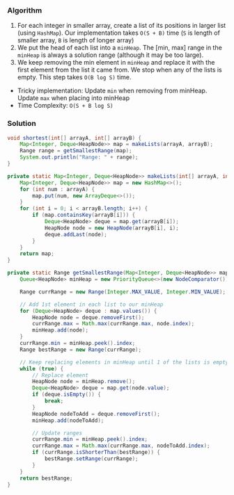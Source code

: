 ### Algorithm

1. For each integer in smaller array, create a list of its positions in larger list (using `HashMap`). Our implementation takes `O(S + B)` time (`S` is length of smaller array, `B` is length of longer array)
1. We put the head of each list into a `minHeap`. The [min, max] range in the `minHeap` is always a solution range (although it may be too large).
1. We keep removing the min element in `minHeap` and replace it with the first element from the list it came from. We stop when any of the lists is empty. This step takes `O(B log S)` time.


- Tricky implementation: Update `min` when removing from minHeap. Update `max` when placing into minHeap
- Time Complexity: `O(S + B log S)`

### Solution

```java
void shortest(int[] arrayA, int[] arrayB) {
    Map<Integer, Deque<HeapNode>> map = makeLists(arrayA, arrayB);
    Range range = getSmallestRange(map);
    System.out.println("Range: " + range);
}

private static Map<Integer, Deque<HeapNode>> makeLists(int[] arrayA, int[] arrayB) {
    Map<Integer, Deque<HeapNode>> map = new HashMap<>();
    for (int num : arrayA) {
        map.put(num, new ArrayDeque<>());
    }
    for (int i = 0; i < arrayB.length; i++) {
        if (map.containsKey(arrayB[i])) {
            Deque<HeapNode> deque = map.get(arrayB[i]);
            HeapNode node = new HeapNode(arrayB[i], i);
            deque.addLast(node);
        }
    }
    return map;
}

private static Range getSmallestRange(Map<Integer, Deque<HeapNode>> map) {
    Queue<HeapNode> minHeap = new PriorityQueue<>(new NodeComparator());

    Range currRange = new Range(Integer.MAX_VALUE, Integer.MIN_VALUE);

    // Add 1st element in each list to our minHeap
    for (Deque<HeapNode> deque : map.values()) {
        HeapNode node = deque.removeFirst();
        currRange.max = Math.max(currRange.max, node.index);
        minHeap.add(node);
    }
    currRange.min = minHeap.peek().index;
    Range bestRange = new Range(currRange);

    // Keep replacing elements in minHeap until 1 of the lists is empty
    while (true) {
        // Replace element
        HeapNode node = minHeap.remove();
        Deque<HeapNode> deque = map.get(node.value);
        if (deque.isEmpty()) {
            break;
        }
        HeapNode nodeToAdd = deque.removeFirst();
        minHeap.add(nodeToAdd);

        // Update ranges
        currRange.min = minHeap.peek().index;
        currRange.max = Math.max(currRange.max, nodeToAdd.index);
        if (currRange.isShorterThan(bestRange)) {
            bestRange.setRange(currRange);
        }
    }
    return bestRange;
}
```

